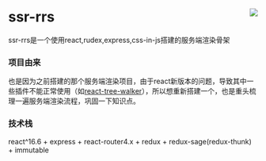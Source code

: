 # ssr-rrs   <img style="float:right" src="./ssr_favicon.ico"> 
ssr-rrs是一个使用react,rudex,express,css-in-js搭建的服务端渲染骨架

### 项目由来
也是因为之前搭建的那个服务端渲染项目，由于react新版本的问题，导致其中一些插件不能正常使用（如<a href="https://github.com/ctrlplusb/react-tree-walker">react-tree-walker</a>），所以想重新搭建一个，也是重头梳理一遍服务端渲染流程，巩固一下知识点。

### 技术栈
react^16.6 + express + react-router4.x + redux + redux-sage(redux-thunk) + immutable